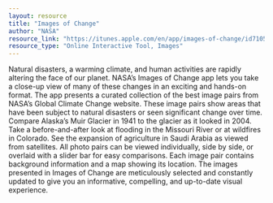 ```yaml
---
layout: resource
title: "Images of Change"
author: "NASA"
resource_link: "https://itunes.apple.com/en/app/images-of-change/id710564941?mt=8"
resource_type: "Online Interactive Tool, Images"
---
```


Natural disasters, a warming climate, and human activities are rapidly altering the face of our planet. NASA’s Images of Change app lets you take a close-up view of many of these changes in an exciting and hands-on format. The app presents a curated collection of the best image pairs from NASA’s Global Climate Change website. These image pairs show areas that have been subject to natural disasters or seen significant change over time. Compare Alaska’s Muir Glacier in 1941 to the glacier as it looked in 2004. Take a before-and-after look at flooding in the Missouri River or at wildfires in Colorado. See the expansion of agriculture in Saudi Arabia as viewed from satellites. All photo pairs can be viewed individually, side by side, or overlaid with a slider bar for easy comparisons. Each image pair contains background information and a map showing its location. The images presented in Images of Change are meticulously selected and constantly updated to give you an informative, compelling, and up-to-date visual experience.